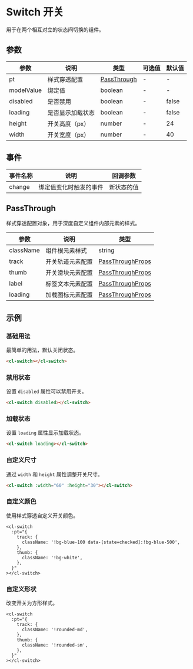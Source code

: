 # Switch 开关

用于在两个相互对立的状态间切换的组件。

## 参数

| 参数       | 说明             | 类型                        | 可选值 | 默认值 |
| ---------- | ---------------- | --------------------------- | ------ | ------ |
| pt         | 样式穿透配置     | [PassThrough](#passthrough) | -      | -      |
| modelValue | 绑定值           | boolean                     | -      | -      |
| disabled   | 是否禁用         | boolean                     | -      | false  |
| loading    | 是否显示加载状态 | boolean                     | -      | false  |
| height     | 开关高度（px）   | number                      | -      | 24     |
| width      | 开关宽度（px）   | number                      | -      | 40     |

## 事件

| 事件名称 | 说明                   | 回调参数   |
| -------- | ---------------------- | ---------- |
| change   | 绑定值变化时触发的事件 | 新状态的值 |

## PassThrough

样式穿透配置对象，用于深度自定义组件内部元素的样式。

| 参数      | 说明             | 类型                                                        |
| --------- | ---------------- | ----------------------------------------------------------- |
| className | 组件根元素样式   | string                                                      |
| track     | 开关轨道元素配置 | [PassThroughProps](/src/components/doc.md#passthroughprops) |
| thumb     | 开关滑块元素配置 | [PassThroughProps](/src/components/doc.md#passthroughprops) |
| label     | 标签文本元素配置 | [PassThroughProps](/src/components/doc.md#passthroughprops) |
| loading   | 加载图标元素配置 | [PassThroughProps](/src/components/doc.md#passthroughprops) |

## 示例

### 基础用法

最简单的用法，默认关闭状态。

```html
<cl-switch></cl-switch>
```

### 禁用状态

设置 `disabled` 属性可以禁用开关。

```html
<cl-switch disabled></cl-switch>
```

### 加载状态

设置 `loading` 属性显示加载状态。

```html
<cl-switch loading></cl-switch>
```

### 自定义尺寸

通过 `width` 和 `height` 属性调整开关尺寸。

```html
<cl-switch :width="60" :height="30"></cl-switch>
```

### 自定义颜色

使用样式穿透自定义开关颜色。

```vue
<cl-switch
  :pt="{
    track: {
      className: '!bg-blue-100 data-[state=checked]:!bg-blue-500',
    },
    thumb: {
      className: '!bg-white',
    },
  }"
></cl-switch>
```

### 自定义形状

改变开关为方形样式。

```vue
<cl-switch
  :pt="{
    track: {
      className: '!rounded-md',
    },
    thumb: {
      className: '!rounded-sm',
    },
  }"
></cl-switch>
```
